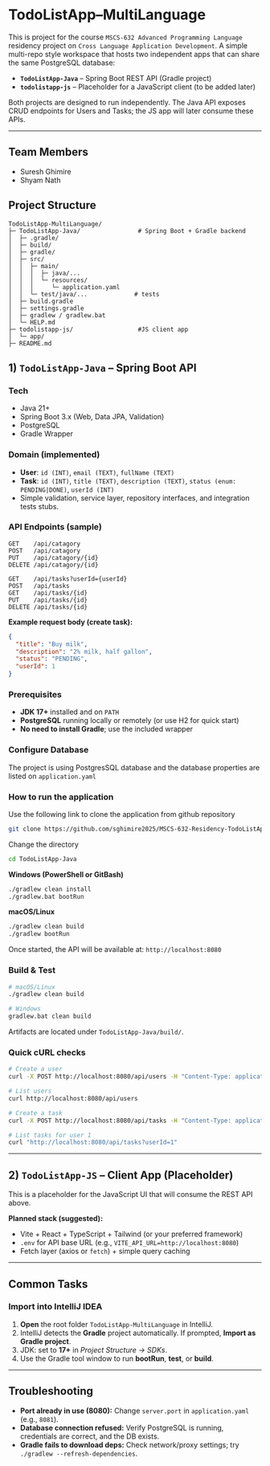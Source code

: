 
# TodoListApp–MultiLanguage 
This is project for the course `MSCS-632 Advanced Programming Language` residency project on `Cross Language Application Development`. 
A simple multi-repo style workspace that hosts two independent apps that can share the same PostgreSQL database:

- **`TodoListApp-Java`** – Spring Boot REST API (Gradle project)
- **`todolistapp-js`** – Placeholder for a JavaScript client (to be added later)

Both projects are designed to run independently. The Java API exposes CRUD endpoints for Users and Tasks; the JS app will later consume these APIs.

---

## Team Members
- Suresh Ghimire
- Shyam Nath

## Project Structure

```
TodoListApp-MultiLanguage/
├─ TodoListApp-Java/                # Spring Boot + Gradle backend
│  ├─ .gradle/
│  ├─ build/                        
│  ├─ gradle/                       
│  ├─ src/
│  │  ├─ main/
│  │  │  ├─ java/...              
│  │  │  └─ resources/
│  │  │     └─ application.yaml
│  │  └─ test/java/...             # tests
│  ├─ build.gradle
│  ├─ settings.gradle
│  ├─ gradlew / gradlew.bat         
│  └─ HELP.md
├─ todolistapp-js/                  #JS client app
│  └─ app/
├─ README.md                        
```

## 1) `TodoListApp-Java` – Spring Boot API

### Tech
- Java 21+
- Spring Boot 3.x (Web, Data JPA, Validation)
- PostgreSQL
- Gradle Wrapper

### Domain (implemented)
- **User**: `id (INT)`, `email (TEXT)`, `fullName (TEXT)`
- **Task**: `id (INT)`, `title (TEXT)`, `description (TEXT)`, `status (enum: PENDING|DONE)`, `userId (INT)`
- Simple validation, service layer, repository interfaces, and integration tests stubs.


### API Endpoints (sample)
```
GET    /api/catagory
POST   /api/catagory
PUT    /api/catagory/{id}
DELETE /api/catagory/{id}

GET    /api/tasks?userId={userId}
POST   /api/tasks
GET    /api/tasks/{id}
PUT    /api/tasks/{id}
DELETE /api/tasks/{id}
```
**Example request body (create task):**
```json
{
  "title": "Buy milk",
  "description": "2% milk, half gallon",
  "status": "PENDING",
  "userId": 1
}
```

### Prerequisites
- **JDK 17+** installed and on `PATH`
- **PostgreSQL** running locally or remotely (or use H2 for quick start)
- **No need to install Gradle**; use the included wrapper

### Configure Database
The project is using PostgresSQL database and the database properties are listed on `application.yaml`


### How to run the application
Use the following link to clone the application from github repository

```bash
git clone https://github.com/sghimire2025/MSCS-632-Residency-TodoListApp-MultiLanaguge.git
```
Change the directory
```bash
cd TodoListApp-Java
```

**Windows (PowerShell or GitBash)**
```bat
./gradlew clean install
./gradlew.bat bootRun
```

**macOS/Linux**
```bash
./gradlew clean build
./gradlew bootRun
```

Once started, the API will be available at: `http://localhost:8080`

### Build & Test
```bash
# macOS/Linux
./gradlew clean build

# Windows
gradlew.bat clean build
```

Artifacts are located under `TodoListApp-Java/build/`.

### Quick cURL checks
```bash
# Create a user
curl -X POST http://localhost:8080/api/users -H "Content-Type: application/json"   -d '{"email":"demo@example.com","fullName":"Demo User"}'

# List users
curl http://localhost:8080/api/users

# Create a task
curl -X POST http://localhost:8080/api/tasks -H "Content-Type: application/json"   -d '{"title":"Buy milk","description":"2% milk","status":"PENDING","userId":1}'

# List tasks for user 1
curl "http://localhost:8080/api/tasks?userId=1"
```

---

## 2) `TodoListApp-JS` – Client App (Placeholder)

This is a placeholder for the JavaScript UI that will consume the REST API above.

**Planned stack (suggested):**
- Vite + React + TypeScript + Tailwind (or your preferred framework)
- `.env` for API base URL (e.g., `VITE_API_URL=http://localhost:8080`)
- Fetch layer (axios or `fetch`) + simple query caching



---

## Common Tasks

### Import into IntelliJ IDEA
1. **Open** the root folder `TodoListApp-MultiLanguage` in IntelliJ.
2. IntelliJ detects the **Gradle** project automatically. If prompted, **Import as Gradle project**.
3. JDK: set to **17+** in *Project Structure → SDKs*.
4. Use the Gradle tool window to run **bootRun**, **test**, or **build**.

---

## Troubleshooting

- **Port already in use (8080):** Change `server.port` in `application.yaml` (e.g., `8081`).
- **Database connection refused:** Verify PostgreSQL is running, credentials are correct, and the DB exists.
- **Gradle fails to download deps:** Check network/proxy settings; try `./gradlew --refresh-dependencies`.

